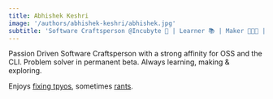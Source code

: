 ```yaml
---
title: Abhishek Keshri
image: '/authors/abhishek-keshri/abhishek.jpg'
subtitle: 'Software Craftsperson @Incubyte 💼 | Learner 📚 | Maker 👨🏻‍💻 | Explorer 🔎'
---
```


Passion Driven Software Craftsperson with a strong affinity for OSS and the CLI.
Problem solver in permanent beta. Always learning, making & exploring.

Enjoys [fixing tpyos](https://github.com/2kabhishek), sometimes [rants](https://twitter.com/2kabhishek).
